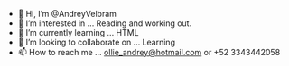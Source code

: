 - 👋 Hi, I’m @AndreyVelbram
- 👀 I’m interested in ... Reading and working out.
- 🌱 I’m currently learning ... HTML
- 💞️ I’m looking to collaborate on ... Learning
- 📫 How to reach me ... ollie_andrey@hotmail.com or +52 3343442058

<!---
AndreyVelbram/AndreyVelbram is a ✨ special ✨ repository because its `README.md` (this file) appears on your GitHub profile.
You can click the Preview link to take a look at your changes.
--->

